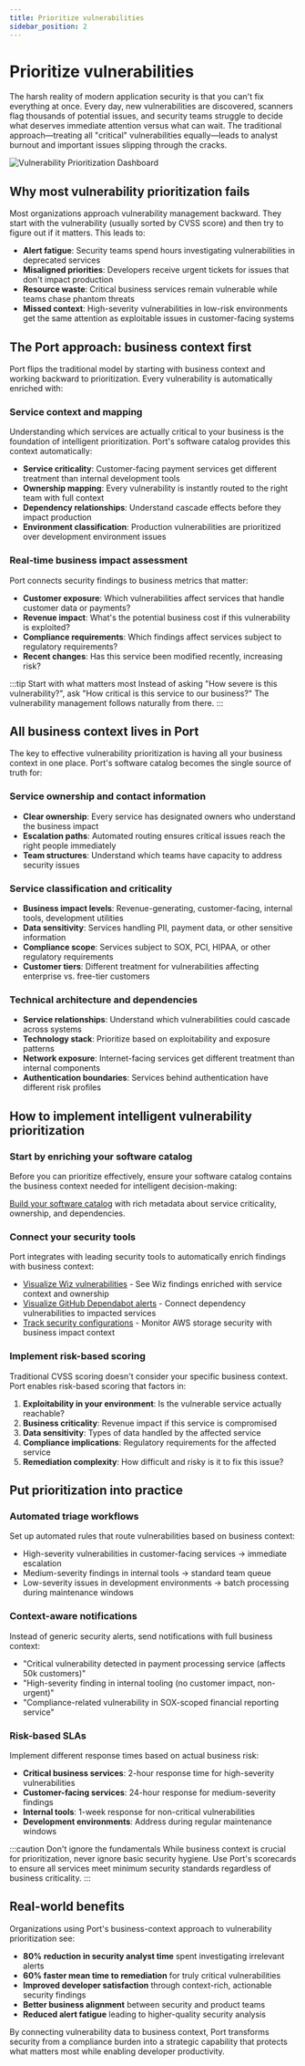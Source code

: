 ```yaml
---
title: Prioritize vulnerabilities  
sidebar_position: 2
---
```


# Prioritize vulnerabilities

The harsh reality of modern application security is that you can't fix everything at once. Every day, new vulnerabilities are discovered, scanners flag thousands of potential issues, and security teams struggle to decide what deserves immediate attention versus what can wait. The traditional approach—treating all "critical" vulnerabilities equally—leads to analyst burnout and important issues slipping through the cracks.

![Vulnerability Prioritization Dashboard](/img/solutions/security/vulnerability_prioritization_dashboard.png)

## Why most vulnerability prioritization fails

Most organizations approach vulnerability management backward. They start with the vulnerability (usually sorted by CVSS score) and then try to figure out if it matters. This leads to:

- **Alert fatigue**: Security teams spend hours investigating vulnerabilities in deprecated services
- **Misaligned priorities**: Developers receive urgent tickets for issues that don't impact production
- **Resource waste**: Critical business services remain vulnerable while teams chase phantom threats
- **Missed context**: High-severity vulnerabilities in low-risk environments get the same attention as exploitable issues in customer-facing systems

## The Port approach: business context first

Port flips the traditional model by starting with business context and working backward to prioritization. Every vulnerability is automatically enriched with:

### Service context and mapping

Understanding which services are actually critical to your business is the foundation of intelligent prioritization. Port's software catalog provides this context automatically:

- **Service criticality**: Customer-facing payment services get different treatment than internal development tools
- **Ownership mapping**: Every vulnerability is instantly routed to the right team with full context
- **Dependency relationships**: Understand cascade effects before they impact production
- **Environment classification**: Production vulnerabilities are prioritized over development environment issues

### Real-time business impact assessment

Port connects security findings to business metrics that matter:

- **Customer exposure**: Which vulnerabilities affect services that handle customer data or payments?
- **Revenue impact**: What's the potential business cost if this vulnerability is exploited?
- **Compliance requirements**: Which findings affect services subject to regulatory requirements?
- **Recent changes**: Has this service been modified recently, increasing risk?

:::tip Start with what matters most
Instead of asking "How severe is this vulnerability?", ask "How critical is this service to our business?" The vulnerability management follows naturally from there.
:::

## All business context lives in Port

The key to effective vulnerability prioritization is having all your business context in one place. Port's software catalog becomes the single source of truth for:

### Service ownership and contact information
- **Clear ownership**: Every service has designated owners who understand the business impact
- **Escalation paths**: Automated routing ensures critical issues reach the right people immediately
- **Team structures**: Understand which teams have capacity to address security issues

### Service classification and criticality
- **Business impact levels**: Revenue-generating, customer-facing, internal tools, development utilities
- **Data sensitivity**: Services handling PII, payment data, or other sensitive information
- **Compliance scope**: Services subject to SOX, PCI, HIPAA, or other regulatory requirements
- **Customer tiers**: Different treatment for vulnerabilities affecting enterprise vs. free-tier customers

### Technical architecture and dependencies
- **Service relationships**: Understand which vulnerabilities could cascade across systems
- **Technology stack**: Prioritize based on exploitability and exposure patterns
- **Network exposure**: Internet-facing services get different treatment than internal components
- **Authentication boundaries**: Services behind authentication have different risk profiles

## How to implement intelligent vulnerability prioritization

### Start by enriching your software catalog

Before you can prioritize effectively, ensure your software catalog contains the business context needed for intelligent decision-making:

[Build your software catalog](/getting-started/overview) with rich metadata about service criticality, ownership, and dependencies.

### Connect your security tools

Port integrates with leading security tools to automatically enrich findings with business context:

- [Visualize Wiz vulnerabilities](/guides/all/visualize-your-wiz-vulnerabilities/) - See Wiz findings enriched with service context and ownership
- [Visualize GitHub Dependabot alerts](/guides/all/visualize-your-github-dependabot-alerts/) - Connect dependency vulnerabilities to impacted services
- [Track security configurations](/guides/all/visualize-your-aws-storage-configuration/) - Monitor AWS storage security with business impact context

### Implement risk-based scoring

Traditional CVSS scoring doesn't consider your specific business context. Port enables risk-based scoring that factors in:

1. **Exploitability in your environment**: Is the vulnerable service actually reachable?
2. **Business criticality**: Revenue impact if this service is compromised
3. **Data sensitivity**: Types of data handled by the affected service
4. **Compliance implications**: Regulatory requirements for the affected service
5. **Remediation complexity**: How difficult and risky is it to fix this issue?

## Put prioritization into practice

### Automated triage workflows

Set up automated rules that route vulnerabilities based on business context:

- High-severity vulnerabilities in customer-facing services → immediate escalation
- Medium-severity findings in internal tools → standard team queue
- Low-severity issues in development environments → batch processing during maintenance windows

### Context-aware notifications

Instead of generic security alerts, send notifications with full business context:

- "Critical vulnerability detected in payment processing service (affects 50k customers)"
- "High-severity finding in internal tooling (no customer impact, non-urgent)"
- "Compliance-related vulnerability in SOX-scoped financial reporting service"

### Risk-based SLAs

Implement different response times based on actual business risk:

- **Critical business services**: 2-hour response time for high-severity vulnerabilities  
- **Customer-facing services**: 24-hour response for medium-severity findings
- **Internal tools**: 1-week response for non-critical vulnerabilities
- **Development environments**: Address during regular maintenance windows

:::caution Don't ignore the fundamentals
While business context is crucial for prioritization, never ignore basic security hygiene. Use Port's scorecards to ensure all services meet minimum security standards regardless of business criticality.
:::

## Real-world benefits

Organizations using Port's business-context approach to vulnerability prioritization see:

- **80% reduction in security analyst time** spent investigating irrelevant alerts
- **60% faster mean time to remediation** for truly critical vulnerabilities
- **Improved developer satisfaction** through context-rich, actionable security findings
- **Better business alignment** between security and product teams
- **Reduced alert fatigue** leading to higher-quality security analysis

By connecting vulnerability data to business context, Port transforms security from a compliance burden into a strategic capability that protects what matters most while enabling developer productivity.
